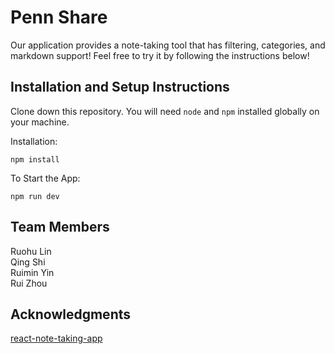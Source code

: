 
# Penn Share

Our application provides a note-taking tool that has filtering, categories, and markdown support!  Feel free to try it by following the instructions below!

## Installation and Setup Instructions

Clone down this repository. You will need `node` and `npm` installed globally on your machine.

Installation:

`npm install`

To Start the App:

`npm run dev`

## Team Members

Ruohu Lin  
Qing Shi  
Ruimin Yin  
Rui Zhou  

## Acknowledgments
[react-note-taking-app](https://github.com/WebDevSimplified/react-note-taking-app)

